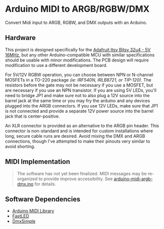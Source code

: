 # Arduino MIDI to ARGB/RGBW/DMX
Convert Midi input to ARGB, RGBW, and DMX outputs with an Arduino.

## Hardware
This project is designed specifically for the [Adafruit Itsy Bitsy 32u4 - 5V 16MHz](https://learn.adafruit.com/introducting-itsy-bitsy-32u4/), but any other Arduino-compatible MCU with similar specifications should be usable with minor modifications. The PCB design will require modification to use a different development board.

For 5V/12V RGBW operation, you can choose between NPN or N-channel MOSFETs in a TO-220 package _(ie: IRF540N, IRLB8721, or TIP-120)_. The resistors before the gate may not be necessary if you use a MOSFET, but are necessary if you use an NPN transistor. If you are using 5V LEDs, you'll need to bridge JP1 and make sure not to also plug a 12V source into the barrel jack at the same time or you may fry the arduino and any devices plugged into the ARGB connectors. If you use 12V LEDs, make sure that JP1 is not connected and provide a separate 12V power source into the barrel jack that is center-positive.

An XLR connector is provided as an alternative to the ARGB pin header. This connector is non-standard and is intended for custom installations where long, secure cable runs are desired. Avoid mixing the DMX and ARGB connections, though I've attempted to make their pinouts very similar to avoid shorting.

## MIDI Implementation

> The software has not yet been finalized. MIDI messages may be re-organized to provide improve accessibility. See [arduino-midi-argb-dmx.ino](arduino-midi-argb-dmx.ino) for details.

## Software Dependencies
* [Arduino MIDI Library](https://github.com/FortySevenEffects/arduino_midi_library/)
* [FastLED](https://fastled.io/)
* [DmxSimple](https://github.com/PaulStoffregen/DmxSimple)
